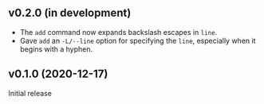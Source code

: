 v0.2.0 (in development)
-----------------------
- The `add` command now expands backslash escapes in `line`.
- Gave `add` an `-L/--line` option for specifying the `line`, especially when
  it begins with a hyphen.

v0.1.0 (2020-12-17)
-------------------
Initial release
